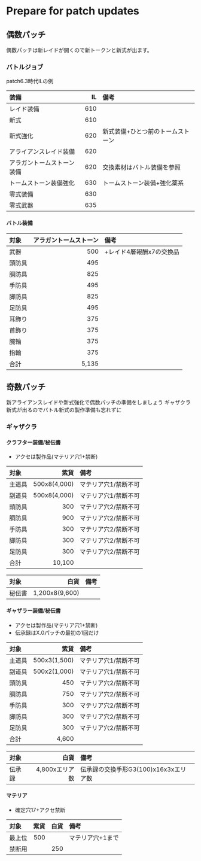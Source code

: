 # Prepare for patch updates

## 偶数パッチ

偶数パッチは新レイドが開くので新トークンと新式が出ます。

### バトルジョブ

patch6.3時代ILの例

|装備|IL|備考|
|:---|---:|:---|
|レイド装備|610|
|新式|610|
|新式強化|620|新式装備+ひとつ前のトームストーン|
|アライアンスレイド装備|620||
|アラガントームストーン装備|620|交換素材はバトル装備を参照|
|トームストーン装備強化|630|トームストーン装備+強化薬系|
|零式装備|630|
|零式武器|635|

#### バトル装備

|対象|アラガントームストーン|備考|
|:---|---:|:---|
|武器|500|+レイド4層報酬x7の交換品
|頭防具|495|
|胴防具|825|
|手防具|495|
|脚防具|825|
|足防具|495|
|耳飾り|375|
|首飾り|375|
|腕輪|375|
|指輪|375|
|合計|5,135|

## 奇数パッチ

新アライアンスレイドや新式強化で偶数パッチの準備をしましょう
ギャザクラ新式が出るのでバトル新式の製作準備も忘れずに

### ギャザクラ

#### クラフター装備/秘伝書

- アクセは製作品(マテリア穴1+禁断)

|対象|紫貨|備考|
|:---|---:|:---|
|主道具|500x8(4,000)|マテリア穴1/禁断不可|
|副道具|500x8(4,000)|マテリア穴1/禁断不可|
|頭防具|300|マテリア穴2/禁断不可|
|胴防具|900|マテリア穴2/禁断不可|
|手防具|300|マテリア穴2/禁断不可|
|脚防具|300|マテリア穴2/禁断不可|
|足防具|300|マテリア穴2/禁断不可|
|合計|10,100|

|対象|白貨|備考|
|:---|---:|:---|
|秘伝書|1,200x8(9,600)|

#### ギャザラー装備/秘伝書

- アクセは製作品(マテリア穴1+禁断)
- 伝承録はX.0パッチの最初の1回だけ

|対象|紫貨|備考|
|:---|---:|:---|
|主道具|500x3(1,500)|マテリア穴1/禁断不可|
|副道具|500x2(1,000)|マテリア穴1/禁断不可|
|頭防具|450|マテリア穴2/禁断不可|
|胴防具|750|マテリア穴2/禁断不可|
|手防具|300|マテリア穴2/禁断不可|
|脚防具|300|マテリア穴2/禁断不可|
|足防具|300|マテリア穴2/禁断不可|
|合計|4,600|

|対象|白貨|備考|
|:---|---:|:---|
|伝承録|4,800xエリア数|伝承録の交換手形G3(100)x16x3xエリア数|

#### マテリア

- 確定穴17+アクセ禁断

|対象|紫貨|白貨|備考|
|:---|---:|---:|:---|
|最上位|500||マテリア穴+1まで|
|禁断用||250|


